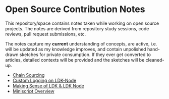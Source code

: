 # Open Source Contribution Notes
This repository/space contains notes taken while working on open source projects. The notes are derived from repository study sessions, code reviews, pull request submissions, etc.

The notes capture my **current** understanding of concepts, are active, i.e. will be updated as my knowledge improves, and contain unpolished hand-drawn sketches for private consumption. If they ever get converted to articles, detailed contexts will be provided and the sketches will be cleaned-up.

- [Chain Sourcing](Chain%20Sourcing%20for%20Lightning%20Nodes.md)
- [Custom Logging on LDK-Node](/Custom%20Logging%20on%20LDK-Node.md)
- [Making Sense of LDK & LDK Node](/Making%20Sense%20of%20LDK%20&%20LDK%20Node.md)
- [Miniscript Overview](/Miniscript.md)